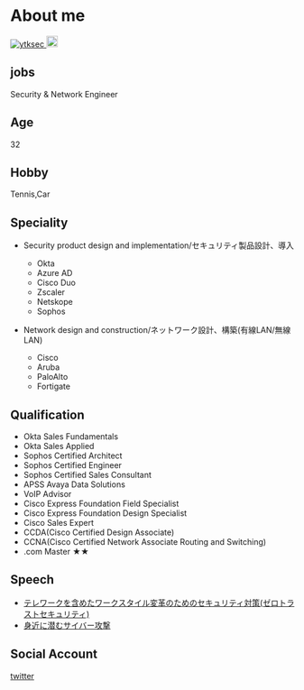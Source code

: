 # About me

<p align="left"> 
  <a href="https://github.com/ytksec/ytksec/">
    <img src="https://komarev.com/ghpvc/?username=ytksec" alt="ytksec" />
  </a>
  <a href="http://twitter.com/ytksec">
    <img height="20" src="https://img.shields.io/twitter/follow/ytksec?label=Twitter&logo=twitter&style=flat" />
  </a>
</p>


## jobs

Security & Network Engineer

## Age

32

## Hobby

Tennis,Car

## Speciality

+ Security product design and implementation/セキュリティ製品設計、導入  
  + Okta  
  + Azure AD  
  + Cisco Duo  
  + Zscaler  
  + Netskope  
  + Sophos  

+ Network design and construction/ネットワーク設計、構築(有線LAN/無線LAN)    
  + Cisco  
  + Aruba  
  + PaloAlto  
  + Fortigate  
  
## Qualification

+ Okta Sales Fundamentals  
+ Okta Sales Applied  
+ Sophos Certified Architect  
+ Sophos Certified Engineer  
+ Sophos Certified Sales Consultant  
+ APSS Avaya Data Solutions  
+ VoIP Advisor  
+ Cisco Express Foundation Field Specialist  
+ Cisco Express Foundation Design Specialist  
+ Cisco Sales Expert  
+ CCDA(Cisco Certified Design Associate)  
+ CCNA(Cisco Certified Network Associate Routing and Switching)  
+ .com Master ★★  
  
## Speech

+ [テレワークを含めたワークスタイル変革のためのセキュリティ対策(ゼロトラストセキュリティ)](https://tsuzuki.jp/event/event_2020/es480.html)
+ [身近に潜むサイバー攻撃](https://c-consul.co.jp/kunimamori_8th/result/)


## Social Account

  [twitter](https://twitter.com/ytksec)


